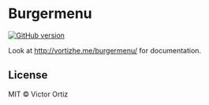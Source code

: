# Burgermenu

[![GitHub version](https://badge.fury.io/gh/vortizhe%2Fburgermenu.svg)](https://badge.fury.io/gh/vortizhe%2Fburgermenu)

Look at http://vortizhe.me/burgermenu/ for documentation.

## License

MIT © Victor Ortiz
